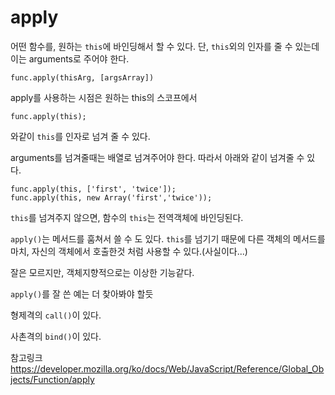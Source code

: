 # apply
어떤 함수를, 원하는 ```this```에 바인딩해서 할 수 있다.
단, ```this```외의 인자를 줄 수 있는데 이는 arguments로 주어야 한다.
```
func.apply(thisArg, [argsArray])
```

apply를 사용하는 시점은 원하는 this의 스코프에서
```
func.apply(this);
```
와같이 ```this```를 인자로 넘겨 줄 수 있다.

arguments를 넘겨줄때는 배열로 넘겨주어야 한다.
따라서 아래와 같이 넘겨줄 수 있다.
```
func.apply(this, ['first', 'twice']);
func.apply(this, new Array('first','twice'));
```
```this```를 넘겨주지 않으면, 함수의 ```this```는 전역객체에 바인딩된다.

``` apply() ```는 메서드를 훔쳐서 쓸 수 도 있다.
```this```를 넘기기 때문에 다른 객체의 메서드를 마치, 자신의 객체에서 호출한것 처럼 사용할 수 있다.(사실이다...)

잘은 모르지만, 객체지향적으로는 이상한 기능같다.

```apply()```를 잘 쓴 예는 더 찾아봐야 할듯

형제격의 ```call()```이 있다.

사촌격의 ```bind()```이 있다.

참고링크
https://developer.mozilla.org/ko/docs/Web/JavaScript/Reference/Global_Objects/Function/apply
